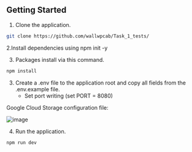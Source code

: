 
## Getting Started

1. Clone the application.
```bash
git clone https://github.com/wallwpcab/Task_1_tests/
```
2.Install dependencies using npm init -y

3. Packages install via this command.       
```bash
npm install
```
3. Create a .env file to the application root and copy all fields from the .env.example file.      
    * Set port writing (set PORT = 8080)


Google Cloud Storage configuration file:

![image](https://user-images.githubusercontent.com/16519049/236181294-4276a9bf-041a-4be2-b32d-9a50608d8446.png)



4. Run the application.
```bash
npm run dev
```


